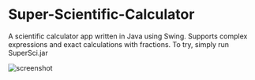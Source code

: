 # Super-Scientific-Calculator
A scientific calculator app written in Java using Swing. Supports complex expressions and exact calculations with fractions.
To try, simply run SuperSci.jar

![screenshot](https://raw.githubusercontent.com/avivhaber/Super-Scientific-Calculator/master/src/res/demo.png)
